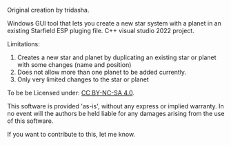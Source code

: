 Original creation by tridasha.

Windows GUI tool that lets you create a new star system with a planet in an existing Starfield ESP pluging file.
C++ visual studio 2022 project.

Limitations:
1. Creates a new star and planet by duplicating an existing star or planet with some changes (name and position)
2. Does not allow more than one planet to be added currently.
3. Only very limited changes to the star or planet

To be be Licensed under: [CC BY-NC-SA 4.0](https://pages.github.com/](https://creativecommons.org/licenses/by-nc-sa/4.0/)).

  This software is provided 'as-is', without any express or implied
  warranty.  In no event will the authors be held liable for any damages
  arising from the use of this software.
  
If you want to contribute to this, let me know.
